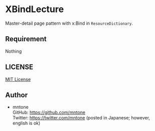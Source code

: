 # XBindLecture

Master-detail page pattern with x:Bind in `ResourceDictionary`.

## Requirement

Nothing

## LICENSE

[MIT License](https://github.com/mntone/master-detail-xbind-pattern/blob/master/LICENSE.txt)


## Author

- mntone<br>
	GitHub: https://github.com/mntone<br>
	Twitter: https://twitter.com/mntone (posted in Japanese; however, english is ok)